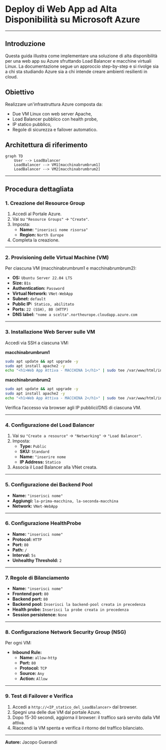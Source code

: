 # Deploy di Web App ad Alta Disponibilità su Microsoft Azure
---
## Introduzione

Questa guida illustra come implementare una soluzione di alta disponibilità per una web app su Azure sfruttando Load Balancer e macchine virtuali Linux. La documentazione segue un approccio step-by-step e si rivolge sia a chi sta studiando Azure sia a chi intende creare ambienti resilienti in cloud.

## Obiettivo

Realizzare un'infrastruttura Azure composta da:
- Due VM Linux con web server Apache,
- Load Balancer pubblico con health probe,
- IP statico pubblico,
- Regole di sicurezza e failover automatico.
## Architettura di riferimento

```mermaid
graph TD
    User --> LoadBalancer
    LoadBalancer --> VM1[macchinabrumbrum1]
    LoadBalancer --> VM2[macchinabrumbrum2]
```

---

## Procedura dettagliata

### 1. Creazione del Resource Group

1. Accedi al Portale Azure.
2. Vai su `"Resource Groups"` → `"Create"`.
3. Imposta:
   - **Name:** `"inserisci nome risorsa"`
   - **Region:** `North Europe`
1. Completa la creazione.

---

### 2. Provisioning delle Virtual Machine (VM)

Per ciascuna VM (macchinabrumbrum1 e macchinabrumbrum2):

- **OS:** `Ubuntu Server 22.04 LTS`  
- **Size:** `B1s ` 
- **Authentication:** `Password`  
- **Virtual Network:** `VNet-WebApp`
- **Subnet:** `default`
- **Public IP:**` Statico, abilitato`  
- **Ports:** `22 (SSH), 80 (HTTP) ` 
- **DNS label:** `"nome a scelta".northeurope.cloudapp.azure.com`

---

### 3. Installazione Web Server sulle VM

Accedi via SSH a ciascuna VM:

**macchinabrumbrum1**
```bash
sudo apt update && apt upgrade -y
sudo apt install apache2 -y
echo "<h1>Web App Attiva - MACCHINA 1</h1>" | sudo tee /var/www/html/index.html
```

**macchinabrumbrum2**
```bash
sudo apt update && apt upgrade -y
sudo apt install apache2 -y
echo "<h1>Web App Attiva - MACCHINA 2</h1>" | sudo tee /var/www/html/index.html
```

Verifica l’accesso via browser agli IP pubblici/DNS di ciascuna VM.

---

### 4. Configurazione del Load Balancer

1. Vai su `"Create a resource"` → `"Networking"` → `"Load Balancer"`.
2. Imposta:
   - **Type:** `Public`
   - **SKU:** `Standard`
   - **Name:** `"inserire nome`
   - **IP Address:** `Statico`
3. Associa il Load Balancer alla VNet creata.

---

### 5. Configurazione dei Backend Pool

- **Name:** `"inserisci nome"`
- **Aggiungi:** `la-prima-macchina, la-seconda-macchina` 
- **Network:** `VNet-WebApp`

---

### 6. Configurazione HealthProbe

- **Name:** `"inserisci nome"`
- **Protocol:** `HTTP`
- **Port:** `80`
- **Path:** `/`
- **Interval:** `5s`
- **Unhealthy Threshold:** `2`

---

### 7. Regole di Bilanciamento

- **Name:** `"inserisci nome"`
- **Frontend port:** `80`
- **Backend port:** `80`
- **Backend pool:** `Inserisci la backend-pool creata in precedenza`
- **Health probe:** `Inserisci la probe creata in precedenza`
- **Session persistence:** `None`

---

### 8. Configurazione Network Security Group (NSG)

Per ogni VM:
- **Inbound Rule:**  
  - **Name:** `allow-http`
  - **Port:** `80`  
  - **Protocol:** `TCP`
  - **Source:** `Any`
  - **Action:** `Allow`

---

### 9. Test di Failover e Verifica

1. Accedi a `http://<IP_statico_del_LoadBalancer>` dal browser.
2. Spegni una delle due VM dal portale Azure.
3. Dopo 15-30 secondi, aggiorna il browser: il traffico sarà servito dalla VM attiva.
4. Riaccendi la VM spenta e verifica il ritorno del traffico bilanciato.

---
**Autore:** Jacopo Guerandi
